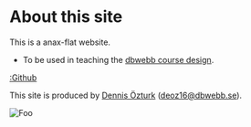About this site
==============================================

This is a anax-flat website.

* To be used in teaching the [dbwebb course design](http://dbwebb.se/design).

[:Github](https://github.com/itgsod-dennis-ozturk/anax-flax)

This site is produced by [Dennis Özturk](https://deoz16.se) (deoz16@dbwebb.se).

![Foo](https://dbwebb.se/image/snapvt16/favicon_128x128.png)
